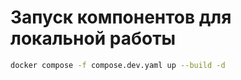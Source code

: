 # Запуск компонентов для локальной работы

```bash
docker compose -f compose.dev.yaml up --build -d
```
